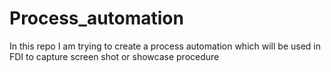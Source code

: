 # Process_automation
In this repo I am trying to create a process automation which will be used in FDI to capture screen shot or showcase procedure 
